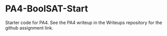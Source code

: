 # PA4-BoolSAT-Start
Starter code for PA4.  See the PA4 writeup in the Writeups repository for the github assignment link.
